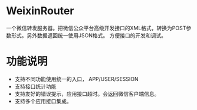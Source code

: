 WeixinRouter
============

一个微信转发服务器。把微信公众平台高级开发接口的XML格式，转换为POST参数形式。另外数据返回统一使用JSON格式。
方便接口的开发和调试。

功能说明
=======
*  支持不同功能使用统一的入口， APP/USER/SESSION
*  支持接口统计功能
*  支持友好的错误提示，应用接口超时。会返回微信客户端信息。
*  支持多个应用接口集成。